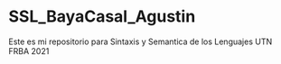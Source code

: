 # SSL_BayaCasal_Agustin
Este es mi repositorio para Sintaxis y Semantica de los Lenguajes UTN FRBA 2021
